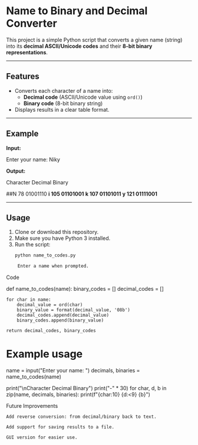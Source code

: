 # Name to Binary and Decimal Converter

This project is a simple Python script that converts a given name (string) into its **decimal ASCII/Unicode codes** and their **8-bit binary representations**.

---

## Features
- Converts each character of a name into:
  - **Decimal code** (ASCII/Unicode value using `ord()`)
  - **Binary code** (8-bit binary string)
- Displays results in a clear table format.

---

## Example

**Input:**

Enter your name: Niky


**Output:**

Character Decimal Binary

##N 78 01001110
**i 105 01101001**
**k 107 01101011**
**y 121 01111001**


---

## Usage

1. Clone or download this repository.
2. Make sure you have Python 3 installed.
3. Run the script:
   ```bash
   python name_to_codes.py

    Enter a name when prompted.

Code

def name_to_codes(name):
    binary_codes = []
    decimal_codes = []

    for char in name:
        decimal_value = ord(char)             
        binary_value = format(decimal_value, '08b') 
        decimal_codes.append(decimal_value)
        binary_codes.append(binary_value)

    return decimal_codes, binary_codes


# Example usage
name = input("Enter your name: ")
decimals, binaries = name_to_codes(name)

print("\nCharacter  Decimal   Binary")
print("-" * 30)
for char, d, b in zip(name, decimals, binaries):
    print(f"{char:10} {d:<9} {b}")

Future Improvements

    Add reverse conversion: from decimal/binary back to text.

    Add support for saving results to a file.

    GUI version for easier use.
